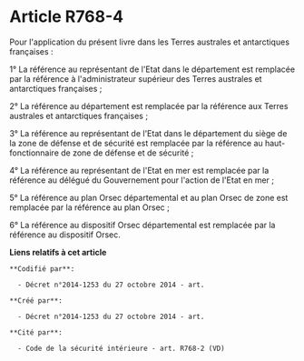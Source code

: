 # Article R768-4

Pour l'application du présent livre dans les Terres australes et antarctiques françaises :

1° La référence au représentant de l'Etat dans le département est remplacée par la référence à l'administrateur supérieur des
Terres australes et antarctiques françaises ;

2° La référence au département est remplacée par la référence aux Terres australes et antarctiques françaises ;

3° La référence au représentant de l'Etat dans le département du siège de la zone de défense et de sécurité est remplacée par
la référence au haut-fonctionnaire de zone de défense et de sécurité ;

4° La référence au représentant de l'Etat en mer est remplacée par la référence au délégué du Gouvernement pour l'action de
l'Etat en mer ;

5° La référence au plan Orsec départemental et au plan Orsec de zone est remplacée par la référence au plan Orsec ;

6° La référence au dispositif Orsec départemental est remplacée par la référence au dispositif Orsec.

**Liens relatifs à cet article**

	**Codifié par**:

	  - Décret n°2014-1253 du 27 octobre 2014 - art.

	**Créé par**:

	  - Décret n°2014-1253 du 27 octobre 2014 - art.

	**Cité par**:

	  - Code de la sécurité intérieure - art. R768-2 (VD)
